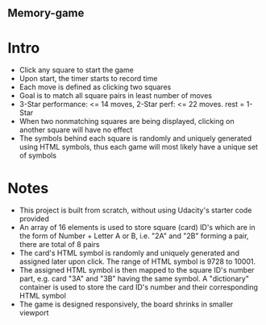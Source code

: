 ## Memory-game

# Intro

* Click any square to start the game
* Upon start, the timer starts to record time
* Each move is defined as clicking two squares
* Goal is to match all square pairs in least number of moves
* 3-Star performance: <= 14 moves, 2-Star perf: <= 22 moves. rest = 1-Star
* When two nonmatching squares are being displayed, clicking on another square will have no effect
* The symbols behind each square is randomly and uniquely generated using HTML symbols, thus each game will most likely have a unique set of symbols

# Notes

* This project is built from scratch, without using Udacity's starter code provided
* An array of 16 elements is used to store square (card) ID's which are in the form of Number + Letter A or B, i.e. "2A" and "2B" forming a pair, there are total of 8 pairs
* The card's HTML symbol is randomly and uniquely generated and assigned later upon click. The range of HTML symbol is 9728 to 10001.
* The assigned HTML symbol is then mapped to the square ID's number part, e.g. card "3A" and "3B" having the same symbol. A "dictionary" container is used to store the card ID's number and their corresponding HTML symbol
* The game is designed responsively, the board shrinks in smaller viewport
